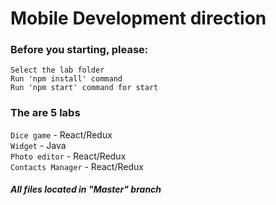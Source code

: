 # Mobile Development direction

### Before you starting, please:
`Select the lab folder` <br>
`Run 'npm install' command` <br>
`Run 'npm start' command for start`

### The are 5 labs 
`Dice game` - React/Redux<br>
`Widget` - Java<br>
`Photo editor` - React/Redux<br>
`Contacts Manager` -  React/Redux<br>

##### All files located in ***"Master"*** branch
